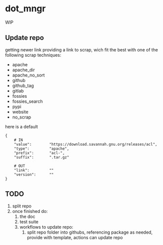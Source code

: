 # dot_mngr

WIP

## Update repo

getting newer link providing a link to scrap, wich fit the best with one of the
following scrap techniques:
- apache
- apache_dir
- apache_no_sort
- github
- github_tag
- gitlab
- fossies
- fossies_search
- pypi
- website
- no_scrap

here is a default

```shell
{
	# IN
	"value":		"https://download.savannah.gnu.org/releases/acl",
	"type":			"apache",
	"prefix":		"acl-",
	"suffix":		".tar.gz"

	# OUT
	"link":			""
	"version":		""
}
```

## TODO

1. split repo
1. once finished do:
   1. the doc
   1. test suite
   1. workflows to update repo:
      1. split repo folder into githubs, referencing package as needed, provide
      with template, actions can update repo
